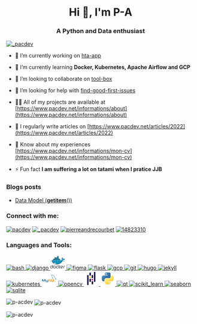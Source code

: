 <h1 align="center">Hi 👋, I'm P-A</h1>
<h3 align="center">A Python and Data enthusiast</h3>

<p align="left"> <a href="https://twitter.com/_pacdev" target="blank"><img src="https://img.shields.io/twitter/follow/_pacdev?logo=twitter&style=for-the-badge" alt="_pacdev" /></a> </p>

- 🔭 I’m currently working on [hta-app](https://github.com/p-acDev/hta-app.git)

- 🌱 I’m currently learning **Docker, Kubernetes, Apache Airflow and GCP**

- 👯 I’m looking to collaborate on [tool-box](https://github.com/p-acDev/tool-box.git)

- 🤝 I’m looking for help with [find-good-first-issues](https://github.com/p-acDev/find-good-first-issues.git)

- 👨‍💻 All of my projects are available at [https://www.pacdev.net/informations/about](https://www.pacdev.net/informations/about)

- 📝 I regularly write articles on [https://www.pacdev.net/articles/2022](https://www.pacdev.net/articles/2022)

- 📄 Know about my experiences [https://www.pacdev.net/informations/mon-cv](https://www.pacdev.net/informations/mon-cv)

- ⚡ Fun fact **I am suffering a lot on tatami when I pratice JJB**

### Blogs posts
<!-- BLOG-POST-LIST:START -->
- [Data Model &lpar;__getitem__&lpar;&rpar;&rpar;](https://dev.to/pacdev/data-model-getitem-4fo)
<!-- BLOG-POST-LIST:END -->

<h3 align="left">Connect with me:</h3>
<p align="left">
<a href="https://dev.to/pacdev" target="blank"><img align="center" src="https://raw.githubusercontent.com/rahuldkjain/github-profile-readme-generator/master/src/images/icons/Social/devto.svg" alt="pacdev" height="30" width="40" /></a>
<a href="https://twitter.com/_pacdev" target="blank"><img align="center" src="https://raw.githubusercontent.com/rahuldkjain/github-profile-readme-generator/master/src/images/icons/Social/twitter.svg" alt="_pacdev" height="30" width="40" /></a>
<a href="https://linkedin.com/in/pierreandrecourbet" target="blank"><img align="center" src="https://raw.githubusercontent.com/rahuldkjain/github-profile-readme-generator/master/src/images/icons/Social/linked-in-alt.svg" alt="pierreandrecourbet" height="30" width="40" /></a>
<a href="https://stackoverflow.com/users/14823310" target="blank"><img align="center" src="https://raw.githubusercontent.com/rahuldkjain/github-profile-readme-generator/master/src/images/icons/Social/stack-overflow.svg" alt="14823310" height="30" width="40" /></a>
</p>

<h3 align="left">Languages and Tools:</h3>
<p align="left"> <a href="https://www.gnu.org/software/bash/" target="_blank" rel="noreferrer"> <img src="https://www.vectorlogo.zone/logos/gnu_bash/gnu_bash-icon.svg" alt="bash" width="40" height="40"/> </a> <a href="https://www.djangoproject.com/" target="_blank" rel="noreferrer"> <img src="https://cdn.worldvectorlogo.com/logos/django.svg" alt="django" width="40" height="40"/> </a> <a href="https://www.docker.com/" target="_blank" rel="noreferrer"> <img src="https://raw.githubusercontent.com/devicons/devicon/master/icons/docker/docker-original-wordmark.svg" alt="docker" width="40" height="40"/> </a> <a href="https://www.figma.com/" target="_blank" rel="noreferrer"> <img src="https://www.vectorlogo.zone/logos/figma/figma-icon.svg" alt="figma" width="40" height="40"/> </a> <a href="https://flask.palletsprojects.com/" target="_blank" rel="noreferrer"> <img src="https://www.vectorlogo.zone/logos/pocoo_flask/pocoo_flask-icon.svg" alt="flask" width="40" height="40"/> </a> <a href="https://cloud.google.com" target="_blank" rel="noreferrer"> <img src="https://www.vectorlogo.zone/logos/google_cloud/google_cloud-icon.svg" alt="gcp" width="40" height="40"/> </a> <a href="https://git-scm.com/" target="_blank" rel="noreferrer"> <img src="https://www.vectorlogo.zone/logos/git-scm/git-scm-icon.svg" alt="git" width="40" height="40"/> </a> <a href="https://gohugo.io/" target="_blank" rel="noreferrer"> <img src="https://api.iconify.design/logos-hugo.svg" alt="hugo" width="40" height="40"/> </a> <a href="https://jekyllrb.com/" target="_blank" rel="noreferrer"> <img src="https://www.vectorlogo.zone/logos/jekyllrb/jekyllrb-icon.svg" alt="jekyll" width="40" height="40"/> </a> <a href="https://kubernetes.io" target="_blank" rel="noreferrer"> <img src="https://www.vectorlogo.zone/logos/kubernetes/kubernetes-icon.svg" alt="kubernetes" width="40" height="40"/> </a> <a href="https://www.mysql.com/" target="_blank" rel="noreferrer"> <img src="https://raw.githubusercontent.com/devicons/devicon/master/icons/mysql/mysql-original-wordmark.svg" alt="mysql" width="40" height="40"/> </a> <a href="https://opencv.org/" target="_blank" rel="noreferrer"> <img src="https://www.vectorlogo.zone/logos/opencv/opencv-icon.svg" alt="opencv" width="40" height="40"/> </a> <a href="https://pandas.pydata.org/" target="_blank" rel="noreferrer"> <img src="https://raw.githubusercontent.com/devicons/devicon/2ae2a900d2f041da66e950e4d48052658d850630/icons/pandas/pandas-original.svg" alt="pandas" width="40" height="40"/> </a> <a href="https://www.python.org" target="_blank" rel="noreferrer"> <img src="https://raw.githubusercontent.com/devicons/devicon/master/icons/python/python-original.svg" alt="python" width="40" height="40"/> </a> <a href="https://www.qt.io/" target="_blank" rel="noreferrer"> <img src="https://upload.wikimedia.org/wikipedia/commons/0/0b/Qt_logo_2016.svg" alt="qt" width="40" height="40"/> </a> <a href="https://scikit-learn.org/" target="_blank" rel="noreferrer"> <img src="https://upload.wikimedia.org/wikipedia/commons/0/05/Scikit_learn_logo_small.svg" alt="scikit_learn" width="40" height="40"/> </a> <a href="https://seaborn.pydata.org/" target="_blank" rel="noreferrer"> <img src="https://seaborn.pydata.org/_images/logo-mark-lightbg.svg" alt="seaborn" width="40" height="40"/> </a> <a href="https://www.sqlite.org/" target="_blank" rel="noreferrer"> <img src="https://www.vectorlogo.zone/logos/sqlite/sqlite-icon.svg" alt="sqlite" width="40" height="40"/> </a> </p>

<p><img align="left" src="https://github-readme-stats.vercel.app/api/top-langs?username=p-acdev&show_icons=true&locale=en&layout=compact" alt="p-acdev" /></p>

<p>&nbsp;<img align="center" src="https://github-readme-stats.vercel.app/api?username=p-acdev&show_icons=true&locale=en" alt="p-acdev" /></p>

<p><img align="center" src="https://github-readme-streak-stats.herokuapp.com/?user=p-acdev&" alt="p-acdev" /></p>
